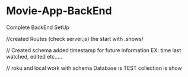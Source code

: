 # Movie-App-BackEnd
Complete BackEnd SetUp


//created Routes (check server.js) the start with .shows/

// Created schema added timestamp for future information EX: time last watched, edited etc.....

// roku and local work with schema Database is TEST  collection is show
